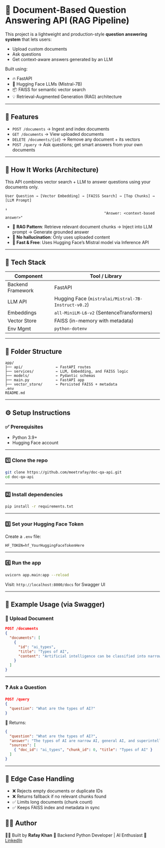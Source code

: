 # 🧠 Document-Based Question Answering API (RAG Pipeline)

This project is a lightweight and production-style **question answering system** that lets users:

- Upload custom documents
- Ask questions
- Get context-aware answers generated by an LLM

Built using:
- 🔥 FastAPI
- 🤖 Hugging Face LLMs (Mistral-7B)
- 📦 FAISS for semantic vector search
- 💡 Retrieval-Augmented Generation (RAG) architecture

---

## 🚀 Features

- `POST /documents` → Ingest and index documents
- `GET /documents` → View uploaded documents
- `DELETE /documents/{id}` → Remove any document + its vectors
- `POST /query` → Ask questions; get smart answers from your own documents

---

## 🧠 How It Works (Architecture)

This API combines vector search + LLM to answer questions using your documents only.

```text
User Question → [Vector Embedding] → [FAISS Search] → [Top Chunks] → [LLM Prompt]
                                                                      ↓
                                             "Answer: <context-based answer>"
````

* 🔹 **RAG Pattern**: Retrieve relevant document chunks → Inject into LLM prompt → Generate grounded answer
* 🔹 **No hallucination**: Only uses uploaded content
* 🔹 **Fast & Free**: Uses Hugging Face’s Mistral model via Inference API

---

## 🧱 Tech Stack

| Component         | Tool / Library                                      |
| ----------------- | --------------------------------------------------- |
| Backend Framework | FastAPI                                             |
| LLM API           | Hugging Face (`mistralai/Mistral-7B-Instruct-v0.2`) |
| Embeddings        | `all-MiniLM-L6-v2` (SentenceTransformers)           |
| Vector Store      | FAISS (in-memory with metadata)                     |
| Env Mgmt          | `python-dotenv`                                     |

---

## 📂 Folder Structure

```
app/
├── api/               ← FastAPI routes
├── services/          ← LLM, Embedding, and FAISS logic
├── models/            ← Pydantic schemas
├── main.py            ← FastAPI app
├── vector_store/      ← Persisted FAISS + metadata
.env
README.md
```

---

## ⚙️ Setup Instructions

### ✅ Prerequisites

* Python 3.9+
* Hugging Face account

---

### 1️⃣ Clone the repo

```bash
git clone https://github.com/meetrafay/doc-qa-api.git
cd doc-qa-api
```

---

### 2️⃣ Install dependencies

```bash
pip install -r requirements.txt
```

---

### 3️⃣ Set your Hugging Face Token

Create a `.env` file:

```env
HF_TOKEN=hf_YourHuggingFaceTokenHere
```

---

### 4️⃣ Run the app

```bash
uvicorn app.main:app --reload
```

Visit: `http://localhost:8000/docs` for Swagger UI

---

## 🧪 Example Usage (via Swagger)

### 📄 Upload Document

```json
POST /documents
{
  "documents": [
    {
      "id": "ai_types",
      "title": "Types of AI",
      "content": "Artificial intelligence can be classified into narrow, general, and superintelligence..."
    }
  ]
}
```

---

### ❓ Ask a Question

```json
POST /query
{
  "question": "What are the types of AI?"
}
```

🔁 Returns:

```json
{
  "question": "What are the types of AI?",
  "answer": "The types of AI are narrow AI, general AI, and superintelligence...",
  "sources": [
    { "doc_id": "ai_types", "chunk_id": 0, "title": "Types of AI" }
  ]
}
```

---

## 🧼 Edge Case Handling

* ❌ Rejects empty documents or duplicate IDs
* ❌ Returns fallback if no relevant chunks found
* ✅ Limits long documents (chunk count)
* ✅ Keeps FAISS index and metadata in sync


## 🙋‍♂️ Author

👨‍💻 Built by **Rafay Khan**
💼 Backend Python Developer | AI Enthusiast
🔗 [LinkedIn](https://www.linkedin.com/in/rafayhere/)
